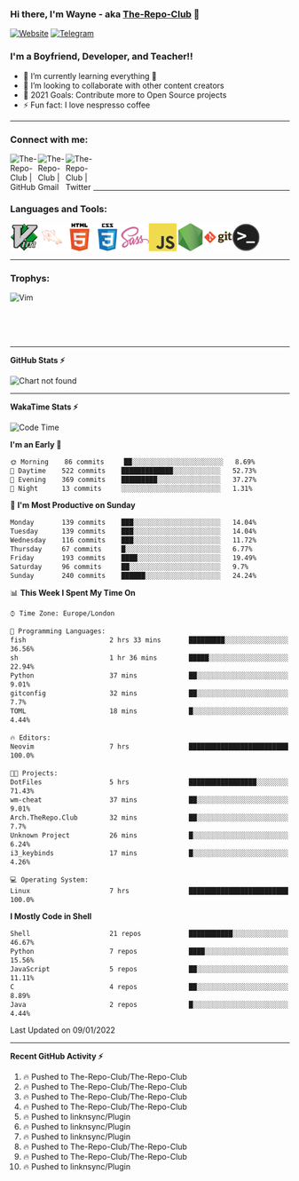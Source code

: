 ### Hi there, I'm Wayne - aka [The-Repo-Club][website] 👋

[![Website](https://img.shields.io/website?label=github.com/The-Repo-Club/&color=orange&style=flat-square&url=https://github.com/The-Repo-Club/)][website]
[![Telegram](https://img.shields.io/badge/Chat%20on-Telegram-orange.svg?color=orange&logo=telegram&style=flat-square)][telegram]

### I'm a Boyfriend, Developer, and Teacher!!

- 🌱 I’m currently learning everything 🤣
- 👯 I’m looking to collaborate with other content creators
- 🥅 2021 Goals: Contribute more to Open Source projects
- ⚡ Fun fact: I love nespresso coffee

---
### Connect with me:

[<img align="left" alt="The-Repo-Club | GitHub" width="50px" src="https://img.icons8.com/nolan/64/github.png" />][website]
[<img align="left" alt="The-Repo-Club | Gmail" width="50px" src="https://img.icons8.com/nolan/64/gmail.png" />][email]
[<img align="left" alt="The-Repo-Club | Twitter" width="50px" src="https://img.icons8.com/nolan/64/telegram-app.png" />][telegram]

[website]: https://github.com/The-Repo-Club/
[email]: mailto:wayne6324@gmail.com
[telegram]: https://t.me/TheRepoClub

<br />
<br />
<br />

---
### Languages and Tools:

<img align="left" alt="Vim" width="50px" src="https://raw.githubusercontent.com/github/explore/80688e429a7d4ef2fca1e82350fe8e3517d3494d/topics/vim/vim.png" />
<img align="left" alt="Fish" width="50px" src="https://raw.githubusercontent.com/github/explore/80688e429a7d4ef2fca1e82350fe8e3517d3494d/topics/fish/fish.png" />
<img align="left" alt="HTML5" width="50px" src="https://raw.githubusercontent.com/github/explore/80688e429a7d4ef2fca1e82350fe8e3517d3494d/topics/html/html.png" />
<img align="left" alt="CSS3" width="50px" src="https://raw.githubusercontent.com/github/explore/80688e429a7d4ef2fca1e82350fe8e3517d3494d/topics/css/css.png" />
<img align="left" alt="Sass" width="50px" src="https://raw.githubusercontent.com/github/explore/80688e429a7d4ef2fca1e82350fe8e3517d3494d/topics/sass/sass.png" />
<img align="left" alt="JavaScript" width="50px" src="https://raw.githubusercontent.com/github/explore/80688e429a7d4ef2fca1e82350fe8e3517d3494d/topics/javascript/javascript.png" />
<img align="left" alt="Node.js" width="50px" src="https://raw.githubusercontent.com/github/explore/80688e429a7d4ef2fca1e82350fe8e3517d3494d/topics/nodejs/nodejs.png" />
<img align="left" alt="Git" width="50px" src="https://raw.githubusercontent.com/github/explore/80688e429a7d4ef2fca1e82350fe8e3517d3494d/topics/git/git.png" />
<img align="left" alt="Terminal" width="50px" src="https://raw.githubusercontent.com/github/explore/80688e429a7d4ef2fca1e82350fe8e3517d3494d/topics/terminal/terminal.png" />

<br />
<br />
<br />

---
### Trophys:

<img align="left" alt="Vim" width="1200px" src="https://github-profile-trophy.vercel.app/?username=The-Repo-Club&theme=dracula&margin-w=8&margin-h=8&column=8" />

---

<br />
<br />
<br />
<br />

---
**GitHub Stats ⚡**

![Chart not found](https://github-readme-stats.vercel.app/api?username=The-Repo-Club&theme=tokyonight&show_icons=true&count_private=true&hide_border=true&include_all_commits=true&custom_title=The-Repo-Club%27s+GitHub+Stats)


---
**WakaTime Stats ⚡**

<!--START_SECTION:waka-->
![Code Time](http://img.shields.io/badge/Code%20Time-367%20hrs%206%20mins-blue)

**I'm an Early 🐤** 

```text
🌞 Morning    86 commits     ██░░░░░░░░░░░░░░░░░░░░░░░   8.69% 
🌆 Daytime    522 commits    █████████████░░░░░░░░░░░░   52.73% 
🌃 Evening    369 commits    █████████░░░░░░░░░░░░░░░░   37.27% 
🌙 Night      13 commits     ░░░░░░░░░░░░░░░░░░░░░░░░░   1.31%

```
📅 **I'm Most Productive on Sunday** 

```text
Monday       139 commits    ███░░░░░░░░░░░░░░░░░░░░░░   14.04% 
Tuesday      139 commits    ███░░░░░░░░░░░░░░░░░░░░░░   14.04% 
Wednesday    116 commits    ███░░░░░░░░░░░░░░░░░░░░░░   11.72% 
Thursday     67 commits     █░░░░░░░░░░░░░░░░░░░░░░░░   6.77% 
Friday       193 commits    ████░░░░░░░░░░░░░░░░░░░░░   19.49% 
Saturday     96 commits     ██░░░░░░░░░░░░░░░░░░░░░░░   9.7% 
Sunday       240 commits    ██████░░░░░░░░░░░░░░░░░░░   24.24%

```


📊 **This Week I Spent My Time On** 

```text
⌚︎ Time Zone: Europe/London

💬 Programming Languages: 
fish                     2 hrs 33 mins       █████████░░░░░░░░░░░░░░░░   36.56% 
sh                       1 hr 36 mins        █████░░░░░░░░░░░░░░░░░░░░   22.94% 
Python                   37 mins             ██░░░░░░░░░░░░░░░░░░░░░░░   9.01% 
gitconfig                32 mins             ██░░░░░░░░░░░░░░░░░░░░░░░   7.7% 
TOML                     18 mins             █░░░░░░░░░░░░░░░░░░░░░░░░   4.44%

🔥 Editors: 
Neovim                   7 hrs               █████████████████████████   100.0%

🐱‍💻 Projects: 
DotFiles                 5 hrs               █████████████████░░░░░░░░   71.43% 
wm-cheat                 37 mins             ██░░░░░░░░░░░░░░░░░░░░░░░   9.01% 
Arch.TheRepo.Club        32 mins             ██░░░░░░░░░░░░░░░░░░░░░░░   7.7% 
Unknown Project          26 mins             █░░░░░░░░░░░░░░░░░░░░░░░░   6.24% 
i3_keybinds              17 mins             █░░░░░░░░░░░░░░░░░░░░░░░░   4.26%

💻 Operating System: 
Linux                    7 hrs               █████████████████████████   100.0%

```

**I Mostly Code in Shell** 

```text
Shell                    21 repos            ███████████░░░░░░░░░░░░░░   46.67% 
Python                   7 repos             ████░░░░░░░░░░░░░░░░░░░░░   15.56% 
JavaScript               5 repos             ██░░░░░░░░░░░░░░░░░░░░░░░   11.11% 
C                        4 repos             ██░░░░░░░░░░░░░░░░░░░░░░░   8.89% 
Java                     2 repos             █░░░░░░░░░░░░░░░░░░░░░░░░   4.44%

```



 Last Updated on 09/01/2022
<!--END_SECTION:waka-->

---

**Recent GitHub Activity :zap:**

<!--START_SECTION:activity-->
1. 🔥 Pushed to The-Repo-Club/The-Repo-Club
2. 🔥 Pushed to The-Repo-Club/The-Repo-Club
3. 🔥 Pushed to The-Repo-Club/The-Repo-Club
4. 🔥 Pushed to The-Repo-Club/The-Repo-Club
5. 🔥 Pushed to linknsync/Plugin
6. 🔥 Pushed to linknsync/Plugin
7. 🔥 Pushed to linknsync/Plugin
8. 🔥 Pushed to The-Repo-Club/The-Repo-Club
9. 🔥 Pushed to The-Repo-Club/The-Repo-Club
10. 🔥 Pushed to linknsync/Plugin
<!--END_SECTION:activity-->